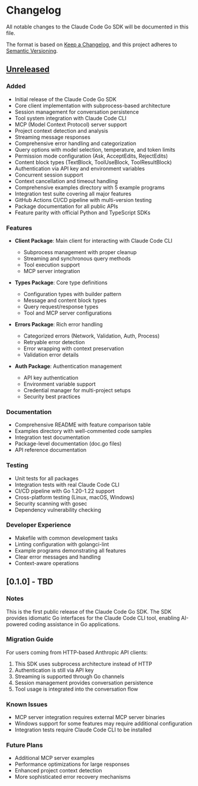# Changelog

All notable changes to the Claude Code Go SDK will be documented in this file.

The format is based on [Keep a Changelog](https://keepachangelog.com/en/1.0.0/),
and this project adheres to [Semantic Versioning](https://semver.org/spec/v2.0.0.html).

## [Unreleased]

### Added
- Initial release of the Claude Code Go SDK
- Core client implementation with subprocess-based architecture
- Session management for conversation persistence
- Tool system integration with Claude Code CLI
- MCP (Model Context Protocol) server support
- Project context detection and analysis
- Streaming message responses
- Comprehensive error handling and categorization
- Query options with model selection, temperature, and token limits
- Permission mode configuration (Ask, AcceptEdits, RejectEdits)
- Content block types (TextBlock, ToolUseBlock, ToolResultBlock)
- Authentication via API key and environment variables
- Concurrent session support
- Context cancellation and timeout handling
- Comprehensive examples directory with 5 example programs
- Integration test suite covering all major features
- GitHub Actions CI/CD pipeline with multi-version testing
- Package documentation for all public APIs
- Feature parity with official Python and TypeScript SDKs

### Features
- **Client Package**: Main client for interacting with Claude Code CLI
  - Subprocess management with proper cleanup
  - Streaming and synchronous query methods
  - Tool execution support
  - MCP server integration
  
- **Types Package**: Core type definitions
  - Configuration types with builder pattern
  - Message and content block types
  - Query request/response types
  - Tool and MCP server configurations
  
- **Errors Package**: Rich error handling
  - Categorized errors (Network, Validation, Auth, Process)
  - Retryable error detection
  - Error wrapping with context preservation
  - Validation error details
  
- **Auth Package**: Authentication management
  - API key authentication
  - Environment variable support
  - Credential manager for multi-project setups
  - Security best practices

### Documentation
- Comprehensive README with feature comparison table
- Examples directory with well-commented code samples
- Integration test documentation
- Package-level documentation (doc.go files)
- API reference documentation

### Testing
- Unit tests for all packages
- Integration tests with real Claude Code CLI
- CI/CD pipeline with Go 1.20-1.22 support
- Cross-platform testing (Linux, macOS, Windows)
- Security scanning with gosec
- Dependency vulnerability checking

### Developer Experience
- Makefile with common development tasks
- Linting configuration with golangci-lint
- Example programs demonstrating all features
- Clear error messages and handling
- Context-aware operations

## [0.1.0] - TBD

### Notes
This is the first public release of the Claude Code Go SDK. The SDK provides idiomatic Go interfaces for the Claude Code CLI tool, enabling AI-powered coding assistance in Go applications.

### Migration Guide
For users coming from HTTP-based Anthropic API clients:
1. This SDK uses subprocess architecture instead of HTTP
2. Authentication is still via API key
3. Streaming is supported through Go channels
4. Session management provides conversation persistence
5. Tool usage is integrated into the conversation flow

### Known Issues
- MCP server integration requires external MCP server binaries
- Windows support for some features may require additional configuration
- Integration tests require Claude Code CLI to be installed

### Future Plans
- Additional MCP server examples
- Performance optimizations for large responses
- Enhanced project context detection
- More sophisticated error recovery mechanisms

[Unreleased]: https://github.com/jraymond/claude-code-go-sdk/compare/v0.1.0...HEAD